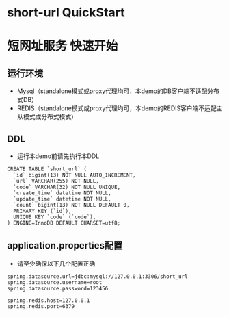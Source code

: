 # short-url QuickStart
# 短网址服务 快速开始

## 运行环境
- Mysql（standalone模式或proxy代理均可，本demo的DB客户端不适配分布式DB）
- REDIS（standalone模式或proxy代理均可，本demo的REDIS客户端不适配主从模式或分布式模式）

## DDL
- 运行本demo前请先执行本DDL
```
CREATE TABLE `short_url` (
  `id` bigint(13) NOT NULL AUTO_INCREMENT,
  `url` VARCHAR(255) NOT NULL,
  `code` VARCHAR(32) NOT NULL UNIQUE,
  `create_time` datetime NOT NULL,
  `update_time` datetime NOT NULL,
  `count` bigint(13) NOT NULL DEFAULT 0,
  PRIMARY KEY (`id`),
  UNIQUE KEY `code` (`code`),
) ENGINE=InnoDB DEFAULT CHARSET=utf8;
```

## application.properties配置
- 请至少确保以下几个配置正确
```
spring.datasource.url=jdbc:mysql://127.0.0.1:3306/short_url
spring.datasource.username=root
spring.datasource.password=123456

spring.redis.host=127.0.0.1
spring.redis.port=6379
```